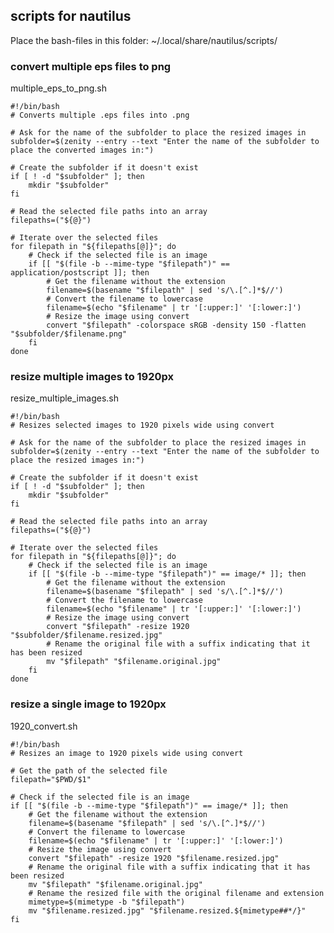 ## scripts for nautilus

Place the bash-files in this folder: ~/.local/share/nautilus/scripts/


### convert multiple eps files to png

multiple_eps_to_png.sh 

    #!/bin/bash
    # Converts multiple .eps files into .png

    # Ask for the name of the subfolder to place the resized images in
    subfolder=$(zenity --entry --text "Enter the name of the subfolder to place the converted images in:")

    # Create the subfolder if it doesn't exist
    if [ ! -d "$subfolder" ]; then
        mkdir "$subfolder"
    fi

    # Read the selected file paths into an array
    filepaths=("${@}")

    # Iterate over the selected files
    for filepath in "${filepaths[@]}"; do
        # Check if the selected file is an image
        if [[ "$(file -b --mime-type "$filepath")" == application/postscript ]]; then
            # Get the filename without the extension
            filename=$(basename "$filepath" | sed 's/\.[^.]*$//')
            # Convert the filename to lowercase
            filename=$(echo "$filename" | tr '[:upper:]' '[:lower:]')
            # Resize the image using convert
            convert "$filepath" -colorspace sRGB -density 150 -flatten "$subfolder/$filename.png"
        fi
    done


### resize multiple images to 1920px

resize_multiple_images.sh 

    #!/bin/bash
    # Resizes selected images to 1920 pixels wide using convert

    # Ask for the name of the subfolder to place the resized images in
    subfolder=$(zenity --entry --text "Enter the name of the subfolder to place the resized images in:")

    # Create the subfolder if it doesn't exist
    if [ ! -d "$subfolder" ]; then
        mkdir "$subfolder"
    fi

    # Read the selected file paths into an array
    filepaths=("${@}")

    # Iterate over the selected files
    for filepath in "${filepaths[@]}"; do
        # Check if the selected file is an image
        if [[ "$(file -b --mime-type "$filepath")" == image/* ]]; then
            # Get the filename without the extension
            filename=$(basename "$filepath" | sed 's/\.[^.]*$//')
            # Convert the filename to lowercase
            filename=$(echo "$filename" | tr '[:upper:]' '[:lower:]')
            # Resize the image using convert
            convert "$filepath" -resize 1920 "$subfolder/$filename.resized.jpg"
            # Rename the original file with a suffix indicating that it has been resized
            mv "$filepath" "$filename.original.jpg"
        fi
    done



### resize a single image to 1920px

1920_convert.sh 

    #!/bin/bash
    # Resizes an image to 1920 pixels wide using convert

    # Get the path of the selected file
    filepath="$PWD/$1"

    # Check if the selected file is an image
    if [[ "$(file -b --mime-type "$filepath")" == image/* ]]; then
        # Get the filename without the extension
        filename=$(basename "$filepath" | sed 's/\.[^.]*$//')
        # Convert the filename to lowercase
        filename=$(echo "$filename" | tr '[:upper:]' '[:lower:]')
        # Resize the image using convert
        convert "$filepath" -resize 1920 "$filename.resized.jpg"
        # Rename the original file with a suffix indicating that it has been resized
        mv "$filepath" "$filename.original.jpg"
        # Rename the resized file with the original filename and extension
        mimetype=$(mimetype -b "$filepath")
        mv "$filename.resized.jpg" "$filename.resized.${mimetype##*/}"
    fi

